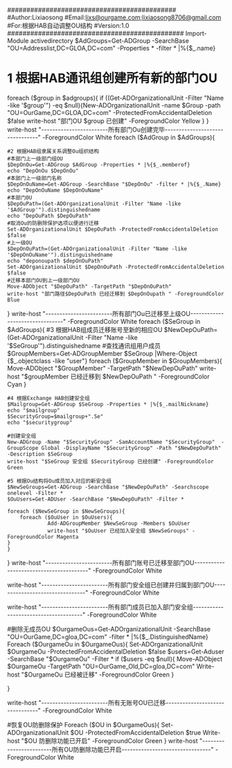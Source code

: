 ############################################
#Author:Lixiaosong
#Email:lixs@ourgame.com;lixiaosong8706@gmail.com
#For:根据HAB自动调整OU结构
#Version:1.0
##############################################
Import-Module activedirectory
$AdGroups=Get-ADGroup -SearchBase "OU=Addresslist,DC=GLOA,DC=com" -Properties * -filter * |%{$_.name}
# 1 根据HAB通讯组创建所有新的部门OU
foreach ($group in $adgroups){
if ((Get-ADOrganizationalUnit -Filter "Name -like '$group'") -eq $null){New-ADOrganizationalUnit -name $Group -path "OU=OurGame,DC=GLOA,DC=com" -ProtectedFromAccidentalDeletion $false
write-host "部门OU $group 已创建" -ForegroundColor Yellow
}
}
write-host "------------------------所有部门Ou创建完毕--------------------------------" -ForegroundColor White
foreach ($AdGroup in $AdGroups){

    #2 根据HAB组隶属关系调整Ou组织结构               
    #本部门上一级部门组OU
    $DepOnOu=Get-ADGroup $AdGroup -Properties * |%{$_.memberof}
    echo "DepOnOu $DepOnOu"
    #本部门上一级部门名称
    $DepOnOuName=Get-ADGroup -SearchBase "$DepOnOu" -filter * |%{$_.Name}
    echo "DepOnOuName $DepOnOuName"
    #本部门OU
    $DepOuPath=(Get-ADOrganizationalUnit -Filter "Name -like '$AdGroup'").distinguishedname
    echo "DepOuPath $DepOuPath"
    #取消Ou的防删除保护选项以便进行迁移
    Set-ADOrganizationalUnit $DepOuPath -ProtectedFromAccidentalDeletion $false
    #上一级OU
    $DepOnOuPath=(Get-ADOrganizationalUnit -Filter "Name -like '$DepOnOuName'").distinguishedname
    echo "deponoupath $depOnOuPath"
    Set-ADOrganizationalUnit $DepOnOuPath -ProtectedFromAccidentalDeletion $false
    #迁移本部门OU到上一级部门OU
    Move-ADObject "$DepOuPath" -TargetPath "$DepOnOuPath"
    write-host "部门路径$DepOuPath 已经迁移到 $DepOnOupath " -ForegroundColor Blue
}
write-host "------------------------所有部门Ou已迁移至上级OU--------------------------------" -ForegroundColor White
foreach ($SeGroup in $AdGroups){
    #3 根据HAB组成员迁移账号至新的相应OU
    $NewDepOuPath=(Get-ADOrganizationalUnit -Filter "Name -like '$SeGroup'").distinguishedname
    #查找通讯组用户成员
    $GroupMembers=Get-ADGroupMember $SeGroup |Where-Object {$_.objectclass -like "user"}
    foreach ($GroupMember in $GroupMembers){
    Move-ADObject "$GroupMember" -TargetPath "$NewDepOuPath"
    write-host "$groupMember 已经迁移到 $NewDepOuPath " -ForegroundColor Cyan
        }

    #4 根据Exchange HAB创建安全组
    $Mailgroup=Get-ADGroup $SeGroup -Properties * |%{$_.mailNickname}
    echo "$mailgroup"
    $SecurityGroup=$mailgroup+".Se"
    echo "$securitygroup"

    #创建安全组
    New-ADGroup -Name "$SecurityGroup" -SamAccountName "$SecurityGroup"  -GroupScope Global -DisplayName "$SecurityGroup" -Path "$NewDepOuPath" -Description $SeGroup
    write-host "$SeGroup 安全组 $SecurityGroup 已经创建" -ForegroundColor Green

    #5 根据Ou结构将Ou成员加入对应的新安全组
    $NewSeGroups=Get-ADGroup -SearchBase "$NewDepOuPath" -Searchscope onelevel -Filter *
    $OuUsers=Get-ADUser -SearchBase "$NewDepOuPath" -Filter *

    foreach ($NewSeGroup in $NewSeGroups){
        foreach ($OuUser in $OuUsers){
                 Add-ADGroupMember $NewSeGroup -Members $OuUser
                 write-host "$OuUser 已经加入安全组 $NewSeGroups" -ForegroundColor Magenta
    }
    }   
}
write-host "------------------------所有部门账号已迁移至部门OU----------------------------------------" -ForegroundColor White

write-host "------------------------所有部门安全组已创建并归属到部门OU--------------------------------" -ForegroundColor White

write-host "------------------------所有部门成员已加入部门安全组--------------------------------------" -ForegroundColor White

#删除无成员OU
$OurgameOus=Get-ADOrganizationalUnit -SearchBase "OU=OurGame,DC=gloa,DC=com" -filter * |%{$_.DistinguishedName}
Foreach ($OurgameOu in $OurgameOus){
    Set-ADOrganizationalUnit $OurgameOu -ProtectedFromAccidentalDeletion $false
    $users=Get-Aduser -SearchBase "$OurgameOu" -Filter *
    if ($users -eq $null){
        Move-ADObject $OurgameOu -TargetPath "OU=OurGame_Old,DC=gloa,DC=com"
        Write-host "$OurgameOu 已经被迁移" -ForegroundColor Green
    }
          
}

write-host "------------------------所有无账号OU已迁移--------------------------------" -ForegroundColor White

#恢复OU防删除保护
Foreach ($OU in $OurgameOus){
      Set-ADOrganizationalUnit $OU -ProtectedFromAccidentalDeletion $true
      Write-host "$OU 防删除功能已开启" -ForegroundColor Green
}
write-host "------------------------所有OU防删除功能已开启--------------------------------" -ForegroundColor White
